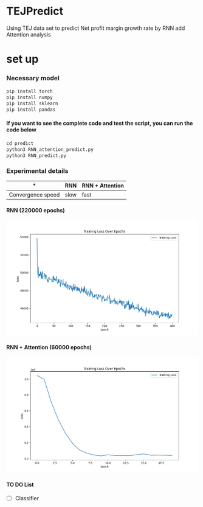 ﻿# TEJPredict

Using TEJ data set to predict Net profit margin growth rate by RNN add Attention analysis

# set up

### Necessary model
```
pip install torch
pip install numpy
pip install sklearn
pip install pandas
```
#### If you want to see the complete code and test the script, you can run the code below
```
cd predict
python3 RNN_attention_predict.py
python3 RNN_predict.py
```

### Experimental details

| * | RNN | RNN + Attention |
|---------|---------|---------|
| Convergence speed | slow|   fast |





#### RNN (220000 epochs)
![RNN(220000 epochs)](https://github.com/ImChouOWO/TEJPredict/blob/main/img/RNN_img/RNN_losses_220000.png)


#### RNN + Attention (60000 epochs)
![RNN+Attention(220000 epochs)](https://github.com/ImChouOWO/TEJPredict/blob/main/img/RNN_attention_img/RNN_attention_losses_80000.png)


#### TO DO List
- [ ] Classifier  

